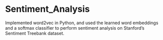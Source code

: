 # Sentiment_Analysis
Implemented word2vec in Python, and used the learned word embeddings and a softmax classifier to perform sentiment analysis on
Stanford’s Sentiment Treebank dataset.
